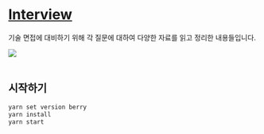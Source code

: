 # [Interview](https://bttb-interview.vercel.app)

기술 면접에 대비하기 위해 각 질문에 대하여 다양한 자료를 읽고 정리한 내용들입니다.

<a href="https://github.com/back-to-the-basic/interview/graphs/contributors">
  <img src="https://contrib.rocks/image?repo=back-to-the-basic/interview" />
</a>

<br/>
<br/>

## 시작하기

```bash
yarn set version berry
yarn install
yarn start
```

